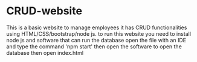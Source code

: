 # CRUD-website
This is a basic website to manage employees it has CRUD functionalities using HTML/CSS/bootstrap/node js.
to run this website you need to install node js and software that can run the database
open the file with an IDE and type the command 'npm start' then open the software to open the database then open index.html
